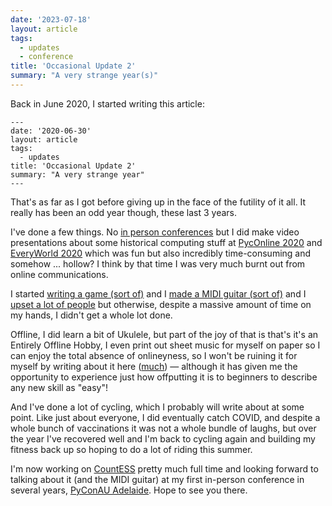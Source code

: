 ```yaml
---
date: '2023-07-18'
layout: article
tags:
  - updates
  - conference
title: 'Occasional Update 2'
summary: "A very strange year(s)"
---
```


Back in June 2020, I started writing this article:

```
---
date: '2020-06-30'
layout: article
tags:
  - updates
title: 'Occasional Update 2'
summary: "A very strange year"
---
```

That's as far as I got before giving up in the face of the futility of it all.
It really has been an odd year though, these last 3 years.

I've done a few things.  No [in person conferences](/art/on-conferencing/) but 
I did make video presentations about some historical computing stuff at
[PycOnline 2020](/art/decoding-the-making-of/) and [EveryWorld 2020](/art/journey-onward-apple-2-and-me/)
which was fun but also incredibly time-consuming and somehow ... hollow?
I think by that time I was very much burnt out from online communications.

I started [writing a game (sort of)](/art/writing-an-apple-2-game-in-2021-1/) and I
[made a MIDI guitar (sort of)](/art/midi-hero/) and I
[upset a lot of people](/art/qr-codes-advice/) but otherwise, despite a massive amount
of time on my hands, I didn't get a whole lot done.

Offline, I did learn a bit of Ukulele, but part of the joy of that is that's it's an Entirely Offline Hobby,
I even print out sheet music for myself on paper so I can enjoy the total absence of onlineyness, so
I won't be ruining it for myself by writing about it here
([much](/art/3d-printed-ukulele-bridge-saddle-pla/)) — although it has given me the opportunity to
experience just how offputting it is to beginners to describe any new skill as "easy"!

And I've done a lot of cycling, which I probably will write about at some point.
Like just about everyone, I did eventually catch COVID, and despite a whole bunch of 
vaccinations it was not a whole bundle of laughs,
but over the year I've recovered well and I'm back to cycling again and 
building my fitness back up so hoping to do a lot of riding this summer.

I'm now working on [CountESS](/art/attack-and-dethrone-excel) pretty much full time and 
looking forward to talking about it (and the MIDI guitar) at my first in-person conference
in several years, [PyConAU Adelaide](https://2023.pycon.org.au/).  Hope to see you there.
